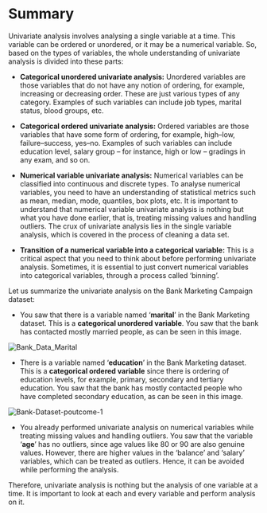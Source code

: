 ﻿# Summary

Univariate analysis involves analysing a single variable at a time. This variable can be ordered or unordered, or it may be a numerical variable. So, based on the types of variables, the whole understanding of univariate analysis is divided into these parts:

- **Categorical unordered univariate analysis:**  Unordered variables are those variables that do not have any notion of ordering, for example, increasing or decreasing order. These are just various types of any category. Examples of such variables can include job types, marital status, blood groups, etc.

- **Categorical ordered univariate analysis:**  Ordered variables are those variables that have some form of ordering, for example, high–low, failure–success, yes–no. Examples of such variables can include education level, salary group – for instance, high or low – gradings in any exam, and so on.

- **Numerical variable univariate analysis:**  Numerical variables can be classified into continuous and discrete types. To analyse numerical variables, you need to have an understanding of statistical metrics such as mean, median, mode, quantiles, box plots, etc. It is important to understand that numerical variable univariate analysis is nothing but what you have done earlier, that is, treating missing values and handling outliers. The crux of univariate analysis lies in the single variable analysis, which is covered in the process of cleaning a data set.  

- **Transition of a numerical variable into a categorical variable:** This is a critical aspect that you need to think about before performing univariate analysis. Sometimes, it is essential to just convert numerical variables into categorical variables, through a process called ‘binning’.

Let us summarize the univariate analysis on the Bank Marketing Campaign dataset:

- You saw that there is a variable named ‘**marital**’ in the Bank Marketing dataset. This is a **categorical unordered variable**. You saw that the bank has contacted mostly married people, as can be seen in this image.

![Bank_Data_Marital](https://i.ibb.co/0K7fYk9/Bank-Data-Marital.png)

- There is a variable named ‘**education**’ in the Bank Marketing dataset. This is a **categorical ordered variable** since there is ordering of education levels, for example, primary, secondary and tertiary education. You saw that the bank has mostly contacted people who have completed secondary education, as can be seen in this image.

![Bank-Dataset-poutcome-1](https://i.ibb.co/p23WxBD/Bank-Dataset-poutcome-1.png)

- You already performed univariate analysis on numerical variables while treating missing values and handling outliers. You saw that the variable ‘**age**’ has no outliers, since age values like 80 or 90 are also genuine values. However, there are higher values in the ‘balance’ and ‘salary’ variables, which can be treated as outliers. Hence, it can be avoided while performing the analysis.

Therefore, univariate analysis is nothing but the analysis of one variable at a time. It is important to look at each and every variable and perform analysis on it.
